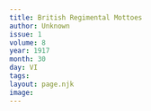 ```yaml
---
title: British Regimental Mottoes
author: Unknown
issue: 1
volume: 8
year: 1917
month: 30
day: VI
tags:
layout: page.njk
image:
---
```


